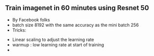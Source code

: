## Train imagenet in 60 minutes using Resnet 50
- By Facebook folks
- batch size 8192 with the same accuracy as the mini batch 256
- Tricks:
 * Linear scaling to adjust the learning rate
 * warmup : low learning rate at start of training
 * 
